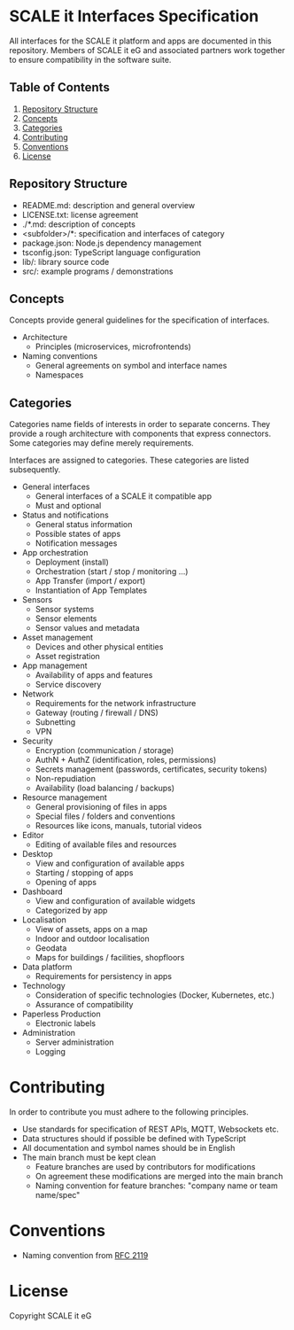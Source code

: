 # SCALE it Interfaces Specification

All interfaces for the SCALE it platform and apps are documented in this repository. Members of SCALE it eG and associated partners work together to ensure compatibility in the software suite.

## Table of Contents
1. [Repository Structure](#repository-structure)
2. [Concepts](#concepts)
3. [Categories](#categories)
4. [Contributing](#contributing)
5. [Conventions](#conventions)
6. [License](#license)

## Repository Structure

- README.md: description and general overview
- LICENSE.txt: license agreement
- ./*.md: description of concepts
- &lt;subfolder&gt;/*: specification and interfaces of category
- package.json: Node.js dependency management
- tsconfig.json: TypeScript language configuration
- lib/: library source code
- src/: example programs / demonstrations

## Concepts

Concepts provide general guidelines for the specification of interfaces.

- Architecture
    - Principles (microservices, microfrontends)
- Naming conventions
    - General agreements on symbol and interface names
    - Namespaces

## Categories

Categories name fields of interests in order to separate concerns. They provide a rough architecture with components that express connectors. Some categories may define merely requirements.

Interfaces are assigned to categories. These categories are listed subsequently.

- General interfaces
    - General interfaces of a SCALE it compatible app
    - Must and optional
- Status and notifications
    - General status information
    - Possible states of apps
    - Notification messages
- App orchestration
    - Deployment (install)
    - Orchestration (start / stop / monitoring ...)
    - App Transfer (import / export)
    - Instantiation of App Templates
- Sensors
    - Sensor systems
    - Sensor elements
    - Sensor values and metadata
- Asset management
    - Devices and other physical entities
    - Asset registration
- App management
    - Availability of apps and features
    - Service discovery
- Network
    - Requirements for the network infrastructure
    - Gateway (routing / firewall / DNS)
    - Subnetting
    - VPN
- Security
    - Encryption (communication / storage)
    - AuthN + AuthZ (identification, roles, permissions)
    - Secrets management (passwords, certificates, security tokens)
    - Non-repudiation
    - Availability (load balancing / backups)
- Resource management
    - General provisioning of files in apps
    - Special files / folders and conventions
    - Resources like icons, manuals, tutorial videos
- Editor
    - Editing of available files and resources
- Desktop
    - View and configuration of available apps
    - Starting / stopping of apps
    - Opening of apps
- Dashboard
    - View and configuration of available widgets
    - Categorized by app
- Localisation
    - View of assets, apps on a map
    - Indoor and outdoor localisation
    - Geodata
    - Maps for buildings / facilities, shopfloors
- Data platform
    - Requirements for persistency in apps
- Technology
    - Consideration of specific technologies (Docker, Kubernetes, etc.)
    - Assurance of compatibility
- Paperless Production
    - Electronic labels
- Administration
    - Server administration
    - Logging

# Contributing

In order to contribute you must adhere to the following principles.

- Use standards for specification of REST APIs, MQTT, Websockets etc.
- Data structures should if possible be defined with TypeScript
- All documentation and symbol names should be in English
- The main branch must be kept clean
    - Feature branches are used by contributors for modifications
    - On agreement these modifications are merged into the main branch
    - Naming convention for feature branches: "company name or team name/spec"

# Conventions

- Naming convention from [RFC 2119](https://datatracker.ietf.org/doc/html/rfc2119)

# License

Copyright SCALE it eG

